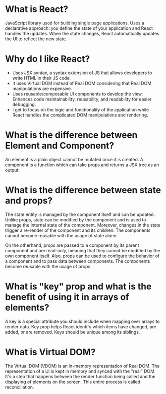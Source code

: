 # What is React? 
JavaScript library used for building single page applications. Uses a declarative approach: you define the state of your application and React handles the updates. When the state changes, React automatically updates the UI to reflect the new state.

# Why do I like React?
- Uses JSX syntax, a syntax extension of JS that allows developers to write HTML in their JS code.
- It uses Virtual DOM instead of Real DOM considering that Real DOM manipulations are expensive.
- Uses reusable/composable UI components to develop the view. Enhances code maintainability, reusability, and readability for easier debugging. 
- I get to focus on the logic and functionality of the application while React handles the complicated DOM manipulations and rendering. 

# What is the difference between Element and Component?
An element is a plain object cannot be mutated once it is created. A component is a function which can take props and returns a JSX tree as an output. 

# What is the difference between state and props? 
The state entity is managed by the component itself and can be updated. Unlike props, state can be modified by the component and is used to manage the internal state of the component. Moreover, changes in the state trigger a re-render of the component and its children. The components cannot become reusable with the usage of state alone.

On the otherhand, props are passed to a component by its parent component and are read-only, meaning that they cannot be modified by the own component itself. Also, props can be used to configure the behavior of a component and to pass data between components. The components become reusable with the usage of props.

# What is "key" prop and what is the benefit of using it in arrays of elements?
A key is a special attribute you should include when mapping over arrays to render data. Key prop helps React identify which items have changed, are added, or are removed. Keys should be unique among its siblings.

# What is Virtual DOM?
The Virtual DOM (VDOM) is an in-memory representation of Real DOM. The representation of a UI is kept in memory and synced with the "real" DOM. It's a step that happens between the render function being called and the displaying of elements on the screen. This entire process is called reconciliation.

